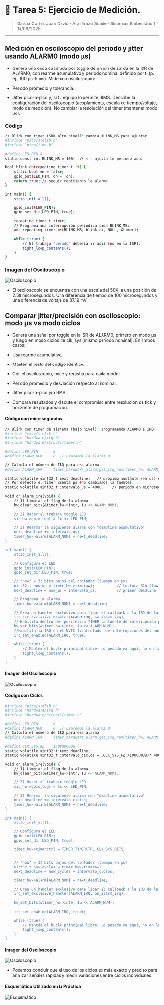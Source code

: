 # 🤖 Tarea 5: Ejercicio de Medición.

> Garcia Cortez Juan David · Arai Erazo Sumie ·  Sistemas Embebidos 1  ·  15/09/2025.

---


## Medición en osciloscopio del periodo y jitter usando ALARM0 (modo µs)
* Genera una onda cuadrada por toggle de un pin de salida en la ISR de ALARM0, con rearme acumulativo y periodo nominal definido por ti (p. ej., 100 µs–5 ms). Mide con osciloscopio:

* Periodo promedio y tolerancia.

* Jitter pico-a-pico y, si tu equipo lo permite, RMS. 
Describe la configuración del osciloscopio (acoplamiento, escala de tiempo/voltaje, modo de medición). No cambiar la resolución del timer (mantener modo µs).

### Código
```bash
// Blink con timer (SDK alto nivel): cambia BLINK_MS para ajustar
#include "pico/stdlib.h"
#include "pico/time.h"

#define LED_PIN 6
static const int BLINK_MS = 100;  // <-- ajusta tu periodo aquí

bool blink_cb(repeating_timer_t *t) {
    static bool on = false;
    gpio_put(LED_PIN, on = !on);
    return true; // seguir repitiendo la alarma
}

int main() {
    stdio_init_all();

    gpio_init(LED_PIN);
    gpio_set_dir(LED_PIN, true);

    repeating_timer_t timer;
    // Programa una interrupción periódica cada BLINK_MS:
    add_repeating_timer_ms(BLINK_MS, blink_cb, NULL, &timer);

    while (true) {
        // El trabajo "pesado" debería ir aquí (no en la ISR).
        tight_loop_contents();
    }
}
```
### Imagen del Osciloscopio
![Osciloscopio](imgs/EJ1_T5.png)

* El osciloscopio se encuentra con una escala del 50X, a una posición de 2.58 microsegundos. Una diferencia de tiempo de 100 microsegundos y una diferencia de voltaje de 37.19 mV


## Comparar jitter/precisión con osciloscopio: modo µs vs modo ciclos
* Genera una señal por toggle en la ISR de ALARM0, primero en modo µs y luego en modo ciclos de clk_sys (mismo periodo nominal). En ambos casos:

* Usa rearme acumulativo.

* Mantén el resto del código idéntico.
* Con el osciloscopio, mide y registra para cada modo:

* Periodo promedio y desviación respecto al nominal.

* Jitter pico-a-pico y/o RMS.
* Compara resultados y discute el compromiso entre resolución de tick y horizonte de programación.

#### Código con microsegundos
```bash
// Blink con timer de sistema (bajo nivel): programando ALARM0 e IRQ
#include "pico/stdlib.h"
#include "hardware/irq.h"
#include "hardware/structs/timer.h"

#define LED_PIN       6
#define ALARM_NUM     0  // usaremos la alarma 0

// Calcula el número de IRQ para esa alarma 
#define ALARM_IRQ     timer_hardware_alarm_get_irq_num(timer_hw, ALARM_NUM)

static volatile uint32_t next_deadline;   // próximo instante (en us) en 32 bits bajos
// Por defecto el timer cuenta µs (no cambiamos la fuente).
static volatile uint32_t intervalo_us = 400u;    // periodo en microsegundos

void on_alarm_irq(void) {
    // 1) Limpiar el flag de la alarma
    hw_clear_bits(&timer_hw->intr, 1u << ALARM_NUM);

    // 2) Hacer el trabajo toggle LED
    sio_hw->gpio_togl = 1u << LED_PIN;

    // 3) Rearmar la siguiente alarma con "deadline acumulativo"
    next_deadline += intervalo_us;
    timer_hw->alarm[ALARM_NUM] = next_deadline;
}

int main() {
    stdio_init_all();

    // Configura el LED
    gpio_init(LED_PIN);
    gpio_set_dir(LED_PIN, true);

    // "now" = 32 bits bajos del contador (tiempo en µs)
    uint32_t now_us = timer_hw->timerawl;          // lectura 32b (low) del contador
    next_deadline = now_us + intervalo_us;         // primer deadline

    // Programa la alarma
    timer_hw->alarm[ALARM_NUM] = next_deadline;

    // Crea un handler exclusivo para ligar el callback a la IRQ de la alarma
    irq_set_exclusive_handler(ALARM_IRQ, on_alarm_irq);
    // Habilita dentro del periférico TIMER la fuente de interrupción para la alarma ALARM_NUM inte = interrupt enable
    hw_set_bits(&timer_hw->inte, 1u << ALARM_NUM);
    //Habilita la IRQ en el NVIC (controlador de interrupciones del núcleo)
    irq_set_enabled(ALARM_IRQ, true);

    while (true) {
        // Mantén el bucle principal libre; lo pesado va aquí, no en la ISR
        tight_loop_contents();
    }
}
```

#### Imagen del Osciloscopio
![Osciloscopio](imgs/MS.png)


#### Código con Ciclos
```bash
#include "pico/stdlib.h"
#include "hardware/irq.h"
#include "hardware/structs/timer.h"

#define LED_PIN       6
#define ALARM_NUM     0  // usaremos la alarma 0
// Calcula el número de IRQ para esa alarma 
#define ALARM_IRQ     timer_hardware_alarm_get_irq_num(timer_hw, ALARM_NUM)

#define CLK_SYS_HZ    150000000u
static volatile uint32_t next_deadline;   
static volatile uint32_t intervalo_ciclos = (CLK_SYS_HZ /1000000u)* 400u;    // periodo en microsegundos

void on_alarm_irq(void) {
    // 1) Limpiar el flag de la alarma
    hw_clear_bits(&timer_hw->intr, 1u << ALARM_NUM);

    // 2) Hacer el trabajo toggle LED
    sio_hw->gpio_togl = 1u << LED_PIN;

    // 3) Rearmar la siguiente alarma con "deadline acumulativo"
    next_deadline += intervalo_ciclos;
    timer_hw->alarm[ALARM_NUM] = next_deadline;
}

int main() {
    stdio_init_all();

    // Configura el LED
    gpio_init(LED_PIN);
    gpio_set_dir(LED_PIN, true);

    timer_hw->timerctrl = TIMER_TIMERCTRL_CLK_SYS_BITS;


    // "now" = 32 bits bajos del contador (tiempo en µs)
    uint32_t now_cycles = timer_hw->timerawl;          
    next_deadline = now_cycles + intervalo_ciclos;         

    timer_hw->alarm[ALARM_NUM] = next_deadline;

    // Crea un handler exclusivo para ligar el callback a la IRQ de la alarma
    irq_set_exclusive_handler(ALARM_IRQ, on_alarm_irq);

    hw_set_bits(&timer_hw->inte, 1u << ALARM_NUM);
   
    irq_set_enabled(ALARM_IRQ, true);

    while (true) {
        // Mantén el bucle principal libre; lo pesado va aquí, no en la ISR
        tight_loop_contents();
    }
}
```

#### Imagen del Osciloscopio
![Osciloscopio](imgs/CICLOS.png)

* Podemos concluir que el uso de los ciclos es más exacto y preciso para analizar señales rápidas y medir variaciones entre ciclos individuales. 

#### Esquemático Utilizado en la Práctica
![Esquemático](imgs/ESQT5.png)
